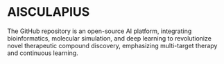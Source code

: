 # AISCULAPIUS
The GitHub repository is an open-source AI platform, integrating bioinformatics, molecular simulation, and deep learning to revolutionize novel therapeutic compound discovery, emphasizing multi-target therapy and continuous learning.
